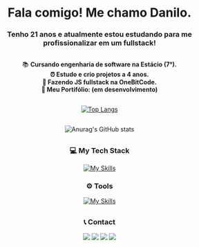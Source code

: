 <h1 align="center">Fala comigo! Me chamo Danilo.</h1>
<h3 align="center">Tenho 21 anos e atualmente estou estudando para me profissionalizar em um fullstack!</h3>

<div align="center"> 
 
 ##

📚 **Cursando engenharia de software na Estácio (7°). <br>
⏰ Estudo e crio projetos a 4 anos. <br>
📑 Fazendo JS fullstack na OneBitCode.  <br>
💜 Meu Portifólio: (em desenvolvimento)**

##

[![Top Langs](https://github-readme-stats.vercel.app/api/top-langs/?username=DaniloRds&layout=pie)](https://github.com/DaniloRds/github-readme-stats)

##

![Anurag's GitHub stats](https://github-readme-stats.vercel.app/api?username=DaniloRds&show_icons=true&theme=radical)

##

<h3>💻 My Tech Stack</h3>

[![My Skills](https://skillicons.dev/icons?i=html,css,js,lua,mysql)](https://skillicons.dev)

<h3>⚙ Tools</h3>

[![My Skills](https://skillicons.dev/icons?i=windows,vscode,ps,notion,github,figma,azure)](https://skillicons.dev)

##
<h3>📞 Contact</h3>
<a href="https://www.instagram.com/danilao.dev/" target="_blank"><img src="https://img.shields.io/badge/-Instagram-%23E4405F?style=for-the-badge&logo=instagram&logoColor=white" target="_blank"></a>
<a href="https://discord.gg/pbT5wVp8e9" target="_blank"><img src="https://img.shields.io/badge/Discord-7289DA?style=for-the-badge&logo=discord&logoColor=white" target="_blank"></a> 
<a href = "mailto:danilorochads4@gmail.com"><img src="https://img.shields.io/badge/-Gmail-%23333?style=for-the-badge&logo=gmail&logoColor=white" target="_blank"></a>
<a href="https://www.linkedin.com/in/danilo-rocha-79ba67248/" target="_blank"><img src="https://img.shields.io/badge/-LinkedIn-%230077B5?style=for-the-badge&logo=linkedin&logoColor=white" target="_blank"></a>  
</div>
